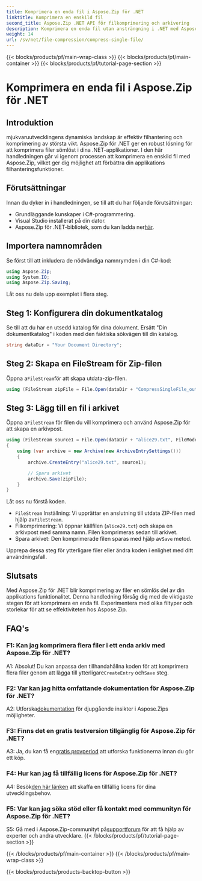 ```yaml
---
title: Komprimera en enda fil i Aspose.Zip för .NET
linktitle: Komprimera en enskild fil
second_title: Aspose.Zip .NET API för filkomprimering och arkivering
description: Komprimera en enda fil utan ansträngning i .NET med Aspose.Zip. Följ vår steg-för-steg-guide för effektiv filhantering.
weight: 14
url: /sv/net/file-compression/compress-single-file/
---
```


{{< blocks/products/pf/main-wrap-class >}}
{{< blocks/products/pf/main-container >}}
{{< blocks/products/pf/tutorial-page-section >}}

# Komprimera en enda fil i Aspose.Zip för .NET

## Introduktion

mjukvaruutvecklingens dynamiska landskap är effektiv filhantering och komprimering av största vikt. Aspose.Zip för .NET ger en robust lösning för att komprimera filer sömlöst i dina .NET-applikationer. I den här handledningen går vi igenom processen att komprimera en enskild fil med Aspose.Zip, vilket ger dig möjlighet att förbättra din applikations filhanteringsfunktioner.

## Förutsättningar

Innan du dyker in i handledningen, se till att du har följande förutsättningar:

- Grundläggande kunskaper i C#-programmering.
- Visual Studio installerat på din dator.
-  Aspose.Zip för .NET-bibliotek, som du kan ladda ner[här](https://releases.aspose.com/zip/net/).

## Importera namnområden

Se först till att inkludera de nödvändiga namnrymden i din C#-kod:

```csharp
using Aspose.Zip;
using System.IO;
using Aspose.Zip.Saving;
```

Låt oss nu dela upp exemplet i flera steg.

## Steg 1: Konfigurera din dokumentkatalog

Se till att du har en utsedd katalog för dina dokument. Ersätt "Din dokumentkatalog" i koden med den faktiska sökvägen till din katalog.

```csharp
string dataDir = "Your Document Directory";
```

## Steg 2: Skapa en FileStream för Zip-filen

 Öppna a`FileStream`för att skapa utdata-zip-filen.

```csharp
using (FileStream zipFile = File.Open(dataDir + "CompressSingleFile_out.zip", FileMode.Create))
```

## Steg 3: Lägg till en fil i arkivet

 Öppna a`FileStream` för filen du vill komprimera och använd Aspose.Zip för att skapa en arkivpost.

```csharp
using (FileStream source1 = File.Open(dataDir + "alice29.txt", FileMode.Open, FileAccess.Read))
{
    using (var archive = new Archive(new ArchiveEntrySettings()))
    {
        archive.CreateEntry("alice29.txt", source1);

        // Spara arkivet
        archive.Save(zipFile);
    }
}
```

Låt oss nu förstå koden.

- `FileStream` Inställning: Vi upprättar en anslutning till utdata ZIP-filen med hjälp av`FileStream`.
- Filkomprimering: Vi öppnar källfilen (`alice29.txt`) och skapa en arkivpost med samma namn. Filen komprimeras sedan till arkivet.
-  Spara arkivet: Den komprimerade filen sparas med hjälp av`Save` metod.

Upprepa dessa steg för ytterligare filer eller ändra koden i enlighet med ditt användningsfall.

## Slutsats

Med Aspose.Zip för .NET blir komprimering av filer en sömlös del av din applikations funktionalitet. Denna handledning försåg dig med de viktigaste stegen för att komprimera en enda fil. Experimentera med olika filtyper och storlekar för att se effektiviteten hos Aspose.Zip.

## FAQ's

### F1: Kan jag komprimera flera filer i ett enda arkiv med Aspose.Zip för .NET?

A1: Absolut! Du kan anpassa den tillhandahållna koden för att komprimera flera filer genom att lägga till ytterligare`CreateEntry` och`Save` steg.

### F2: Var kan jag hitta omfattande dokumentation för Aspose.Zip för .NET?

 A2: Utforska[dokumentation](https://reference.aspose.com/zip/net/) för djupgående insikter i Aspose.Zips möjligheter.

### F3: Finns det en gratis testversion tillgänglig för Aspose.Zip för .NET?

 A3: Ja, du kan få en[gratis provperiod](https://releases.aspose.com/) att utforska funktionerna innan du gör ett köp.

### F4: Hur kan jag få tillfällig licens för Aspose.Zip för .NET?

 A4: Besök[den här länken](https://purchase.aspose.com/temporary-license/) att skaffa en tillfällig licens för dina utvecklingsbehov.

### F5: Var kan jag söka stöd eller få kontakt med communityn för Aspose.Zip för .NET?

 S5: Gå med i Aspose.Zip-communityt på[supportforum](https://forum.aspose.com/c/zip/37) för att få hjälp av experter och andra utvecklare.
{{< /blocks/products/pf/tutorial-page-section >}}

{{< /blocks/products/pf/main-container >}}
{{< /blocks/products/pf/main-wrap-class >}}

{{< blocks/products/products-backtop-button >}}
